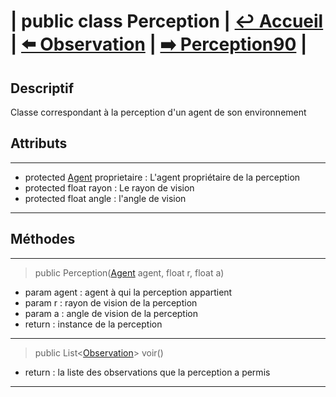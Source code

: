 # **| public class Perception |** [**↩️ Accueil**](../../doc.md) **|** [**⬅️ Observation**](../Vision/Observation.md) **|** [**➡️ Perception90**](./Perception90.md) **|**


## **Descriptif**

Classe correspondant à la perception d'un agent de son environnement

## **Attributs**

---

* protected [Agent](../Agent.md) proprietaire : L'agent propriétaire de la perception
* protected float rayon : Le rayon de vision
* protected float angle : l'angle de vision

---

## Méthodes

---

> public Perception([Agent](../Agent.md) agent, float r, float a)

* param agent : agent à qui la perception appartient
* param r : rayon de vision de la perception
* param a : angle de vision de la perception
* return : instance de la perception

---

> public List<[Observation](../Vision/Observation.md)> voir()

* return : la liste des observations que la perception a permis

---
